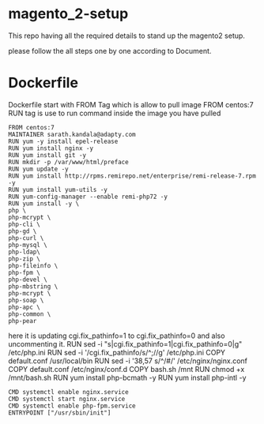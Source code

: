 # magento_2-setup
This repo having all the required details to stand up the magento2 setup.

please follow the all steps one by one according to Document.
# Dockerfile

Dockerfile start with FROM Tag which is allow to pull image
    FROM centos:7
RUN tag is use to run command inside the image you have pulled

    FROM centos:7
    MAINTAINER sarath.kandala@adapty.com
    RUN yum -y install epel-release
    RUN yum install nginx -y
    RUN yum install git -y
    RUN mkdir -p /var/www/html/preface
    RUN yum update -y
    RUN yum install http://rpms.remirepo.net/enterprise/remi-release-7.rpm -y
    RUN yum install yum-utils -y
    RUN yum-config-manager --enable remi-php72 -y
    RUN yum install -y \
    php \
    php-mcrypt \
    php-cli \
    php-gd \
    php-curl \
    php-mysql \
    php-ldap\
    php-zip \
    php-fileinfo \
    php-fpm \
    php-devel \
    php-mbstring \
    php-mcrypt \
    php-soap \
    php-apc \
    php-common \
    php-pear  
here it is updating cgi.fix_pathinfo=1 to cgi.fix_pathinfo=0 and also uncommenting it.
    RUN sed -i "s|cgi.fix_pathinfo=1|cgi.fix_pathinfo=0|g" /etc/php.ini
    RUN sed -i '/cgi.fix_pathinfo/s/^;//g' /etc/php.ini
    COPY default.conf  /usr/local/bin
    RUN sed -i '38,57 s/^/#/' /etc/nginx/nginx.conf
    COPY default.conf /etc/nginx/conf.d
    COPY bash.sh  /mnt
    RUN chmod +x /mnt/bash.sh
    RUN yum install php-bcmath -y
    RUN yum install php-intl -y

    CMD systemctl enable nginx.service
    CMD systemctl start nginx.service
    CMD systemctl enable php-fpm.service
    ENTRYPOINT ["/usr/sbin/init"]

